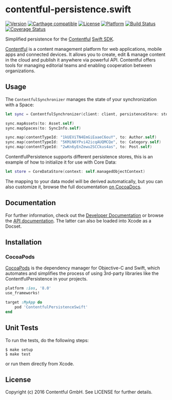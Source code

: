 # contentful-persistence.swift

[![Version](https://img.shields.io/cocoapods/v/ContentfulPersistenceSwift.svg?style=flat)](http://cocoadocs.org/docsets/ContentfulPersistenceSwift)
[![Carthage compatible](https://img.shields.io/badge/Carthage-compatible-4BC51D.svg?style=flat)](https://github.com/Carthage/Carthage)
[![License](https://img.shields.io/cocoapods/l/ContentfulPersistenceSwift.svg?style=flat)](http://cocoadocs.org/docsets/ContentfulPersistenceSwift)
[![Platform](https://img.shields.io/cocoapods/p/ContentfulPersistenceSwift.svg?style=flat)](http://cocoadocs.org/docsets/ContentfulPersistenceSwift)
[![Build Status](https://img.shields.io/travis/contentful/contentful-persistence.swift/master.svg?style=flat)](https://travis-ci.org/contentful/contentful-persistence.swift)
[![Coverage Status](https://img.shields.io/coveralls/contentful/contentful-persistence.swift.svg)](https://coveralls.io/github/contentful/contentful-persistence.swift)

Simplified persistence for the [Contentful][1] [Swift SDK][2].

[Contentful][1] is a content management platform for web applications, mobile apps and connected devices. It allows you to create, edit & manage content in the cloud and publish it anywhere via powerful API. Contentful offers tools for managing editorial teams and enabling cooperation between organizations.

## Usage

The `ContentfulSynchronizer` manages the state of your synchronization with a Space:

```swift
let sync = ContentfulSynchronizer(client: client, persistenceStore: store)

sync.mapAssets(to: Asset.self)
sync.mapSpaces(to: SyncInfo.self)

sync.map(contentTypeId: "1kUEViTN4EmGiEaaeC6ouY", to: Author.self)
sync.map(contentTypeId: "5KMiN6YPvi42icqAUQMCQe", to: Category.self)
sync.map(contentTypeId: "2wKn6yEnZewu2SCCkus4as", to: Post.self)
```

ContentfulPersistence supports different persistence stores, this is an example of how to initialize it for use with Core Data:

```swift
let store = CoreDataStore(context: self.managedObjectContext)
```

The mapping to your data model will be derived automatically, but you can also customize it, browse the full documentation [on CocoaDocs][3].

## Documentation

For further information, check out the [Developer Documentation][4] or browse the [API documentation][3]. The latter can also be loaded into Xcode as a Docset.

## Installation

### CocoaPods

[CocoaPods][5] is the dependency manager for Objective-C and Swift, which automates and simplifies the process of using 3rd-party libraries like the ContentfulPersistence in your projects.

```ruby
platform :ios, '8.0'
use_frameworks!

target :MyApp do
	pod 'ContentfulPersistenceSwift'
end
```

## Unit Tests

To run the tests, do the following steps:

    $ make setup
    $ make test

or run them directly from Xcode.

## License

Copyright (c) 2016 Contentful GmbH. See LICENSE for further details.

[1]: https://www.contentful.com
[2]: https://github.com/contentful/contentful.swift
[3]: http://cocoadocs.org/docsets/ContentfulPersistenceSwift/
[4]: https://www.contentful.com/developers/docs/references/content-delivery-api/
[5]: https://cocoapods.org/
